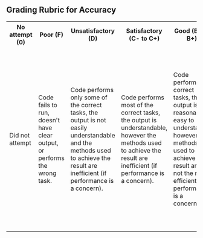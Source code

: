 ## Grading Rubric for Accuracy ##

<table>
  <tr>
    <th>No attempt (0)</th>
    <th>Poor (F)</th>
    <th>Unsatisfactory (D)</th>
    <th>Satisfactory (C- to C+)</th>
    <th>Good (B- to B+)</th>  
    <th>Excellent (A- to A+)</th>
  </tr>
  <tr>
    <td>Did not attempt</td>
    <td>Code fails to run, doesn't have clear output, or performs the wrong task.</td>
    <td>Code performs only some of the correct tasks, the output is not easily understandable and the methods used to achieve the result are inefficient (if performance is a concern).</td>
    <td>Code performs most of the correct tasks, the output is understandable, however the methods used to achieve the result are inefficient (if performance is a concern). </td>  
    <td>Code performs the correct tasks, the output is reasonably easy to understand, however the methods used to achieve the result are not the most efficient (if performance is a concern).</td>
    <td>Code runs correctly without crashing, the output is very clear, and the intended or suitably correct methods are employed to achieve the correct result. Student has chosen the most efficient algorithm reasonable if performance is a concern.</td>
  </tr>
  
</table>
